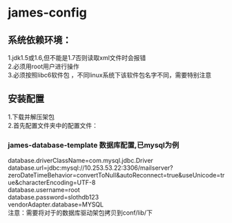 james-config
============
## 系统依赖环境：
1.jdk1.5或1.6,但不能是1.7否则读取xml文件时会报错  
2.必须用root用户进行操作  
3.必须按照libc6软件包 ，不同linux系统下该软件包名字不同，需要特别注意  
## 安装配置
1.下载并解压架包  
2.首先配置文件夹中的配置文件：  
### james-database-template  数据库配置,已mysql为例  
    
  database.driverClassName=com.mysql.jdbc.Driver  
  database.url=jdbc:mysql://10.253.53.22:3306/mailserver?zeroDateTimeBehavior=convertToNull&autoReconnect=true&amp;useUnicode=true&amp;characterEncoding=UTF-8  
  database.username=root  
  database.password=slothdb123  
  vendorAdapter.database=MYSQL  
  注意：需要将对于的数据库驱动架包拷贝到conf/lib/下  
    
